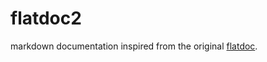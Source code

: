 # flatdoc2
markdown documentation inspired from the original [flatdoc](https://github.com/rstacruz/flatdoc).
